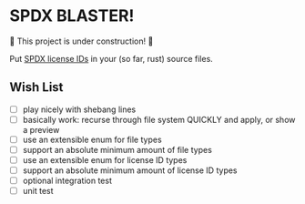# SPDX BLASTER!

🚧 This project is under construction! 🚧 

Put [SPDX license IDs](https://spdx.dev/ids/) in your (so far, rust) source files.

## Wish List

- [ ] play nicely with shebang lines
- [ ] basically work: recurse through file system QUICKLY and apply, or show a preview
- [ ] use an extensible enum for file types
- [ ] support an absolute minimum amount of file types
- [ ] use an extensible enum for license ID types
- [ ] support an absolute minimum amount of license ID types
- [ ] optional integration test
- [ ] unit test

